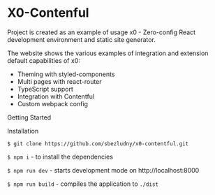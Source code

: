 # X0-Contenful

Project is created as an example of usage x0 - Zero-config React development environment and static site generator.

The website shows the various examples of integration and extension default capabilities of x0:

- Theming with styled-components
- Multi pages with react-router
- TypeScript support
- Integration with Contentful
- Custom webpack config

Getting Started

Installation

`$ git clone https://github.com/sbezludny/x0-contentful.git`

`$ npm i` - to install the dependencies

`$ npm run dev` - starts development mode on http://localhost:8000

`$ npm run build` - compiles the application to `./dist`